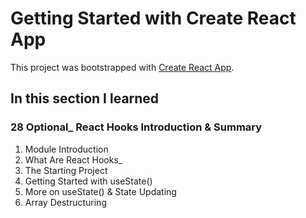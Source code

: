 # Getting Started with Create React App

This project was bootstrapped with [Create React App](https://github.com/facebook/create-react-app).

## In this section I learned
### 28 Optional_ React Hooks Introduction & Summary
1. Module Introduction
2. What Are React Hooks_
3. The Starting Project
4. Getting Started with useState()
5. More on useState() & State Updating
6. Array Destructuring